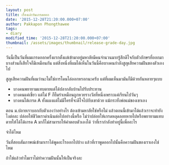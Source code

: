 ```yaml
---
layout: post
title: เรื่องเล่าวันเกรดออก
date: '2015-12-28T21:20:00.000+07:00'
author: Pakkapon Phongthawee
tags:
- diary
modified_time: '2015-12-28T21:20:00.000+07:00'
thumbnail: /assets/images/thumbnail/release-grade-day.jpg
---
```

วันนี้เป็นวันที่ผมเกรดออกครั้งแรกตั้งแต่เข้ามาอยู่มหาลัยมีคนจำนวนมากรู้สึกดีใจกับตัวอักษรที่ออกมา บางส่วนก็เสียใจก็มีเหมือนกัน แต่สิ่งหนึ่งที่ผมได้เห็นในวันนี้คือบางคนกำลังสูญเสียความฝันของตัวเองไป

สูญเสียความฝันที่ผมว่านะไม่ใช่การโดนไล่ออกหรอกนะครับ แต่ที่ผมเห็นมามันก็มีด้วยกันหลายๆแบบ

- บางคนพยายามแทบตายแต่ได้ปลากลับบ้านไปรับประทาน
- บางคนแค่เชี่ยว แต่ไม่ F ก็ยิ้มร่าเหมือนถูกหวยรางวัลที่หนึ่งเพราะแค่เรียนไปวันๆ
- บางคนได้เกรด A ทั้งแผงแต่ไม่มีใครที่จะดีใจไปกับเขาด้วย แม้กระทั่งพ่อแม่ของเขาเอง

ตอน ม.ปลายเราบอกกับตัวเองว่าอย่างไร ต้องเข้ามหาลัยใช่หรือไม่ แล้วตอนนี้เข้ามาได้แล้วเราจะทำยังไงต่อละ ปล่อยให้ชีวิตเราดำเนินต่อไปอย่างนี้หรือ ไม่ว่าปล่อยให้เกรดหลุดลอยหายไปหรือพยายามแทบตายให้ได้ได้เกรด A มาก็ไม่สามารถให้คำตอบตัวเองได้ ว่าที่เรากำลังทำอยู่นี้เพื่ออะไร

จำได้ไหม

วันที่สอบสัมภาษณ์เข้ามาเราได้พูดอะไรออกไปบ้าง แล้วที่เราพูดออกไปนั้นคือความฝันของเราเองใช่ไหม

ถ้าใช่แล้วทำไมเราไม่ทำความฝันนั้นให้เป็นจริงละ

